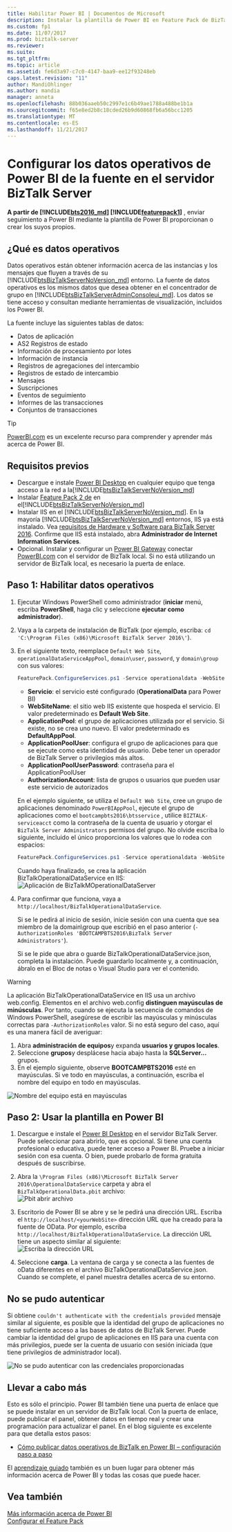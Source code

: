 ```yaml
---
title: Habilitar Power BI | Documentos de Microsoft
description: Instalar la plantilla de Power BI en Feature Pack de BizTalk Server
ms.custom: fp1
ms.date: 11/07/2017
ms.prod: biztalk-server
ms.reviewer: 
ms.suite: 
ms.tgt_pltfrm: 
ms.topic: article
ms.assetid: fe6d3a97-c7c0-4147-baa9-ee12f93248eb
caps.latest.revision: "11"
author: MandiOhlinger
ms.author: mandia
manager: anneta
ms.openlocfilehash: 88b036aaeb50c2997e1c6b49ae1788a488be1b1a
ms.sourcegitcommit: f65e8ed2b8c18cded26b9d60868fb6a56bcc1205
ms.translationtype: MT
ms.contentlocale: es-ES
ms.lasthandoff: 11/21/2017
---
```

# <a name="configure-the-power-bi-operational-data-feed-in-biztalk-server"></a>Configurar los datos operativos de Power BI de la fuente en el servidor BizTalk Server

**A partir de [!INCLUDE[bts2016_md](../includes/bts2016-md.md)] [!INCLUDE[featurepack1](../includes/featurepack1.md)]** , enviar seguimiento a Power BI mediante la plantilla de Power BI proporcionan o crear los suyos propios. 

## <a name="what-is-operational-data"></a>¿Qué es datos operativos
Datos operativos están obtener información acerca de las instancias y los mensajes que fluyen a través de su [!INCLUDE[btsBizTalkServerNoVersion_md](../includes/btsbiztalkservernoversion-md.md)] entorno. La fuente de datos operativos es los mismos datos que desea obtener en el concentrador de grupo en [!INCLUDE[btsBizTalkServerAdminConsoleui_md](../includes/btsbiztalkserveradminconsoleui-md.md)]. Los datos se tiene acceso y consultan mediante herramientas de visualización, incluidos los Power BI. 

La fuente incluye las siguientes tablas de datos:
* Datos de aplicación
* AS2 Registros de estado
* Información de procesamiento por lotes
* Información de instancia
* Registros de agregaciones del intercambio
* Registros de estado de intercambio
* Mensajes
* Suscripciones
* Eventos de seguimiento
* Informes de las transacciones
* Conjuntos de transacciones

> [!TIP]
> [PowerBI.com](http://powerbi.microsoft.com) es un excelente recurso para comprender y aprender más acerca de Power BI.

## <a name="prerequisites"></a>Requisitos previos
* Descargue e instale [Power BI Desktop](https://powerbi.microsoft.com/desktop/) en cualquier equipo que tenga acceso a la red a la[!INCLUDE[btsBizTalkServerNoVersion_md](../includes/btsbiztalkservernoversion-md.md)]
* Instalar [Feature Pack 2 de](https://aka.ms/bts2016fp2) en el[!INCLUDE[btsBizTalkServerNoVersion_md](../includes/btsbiztalkservernoversion-md.md)]
* Instalar IIS en el [!INCLUDE[btsBizTalkServerNoVersion_md](../includes/btsbiztalkservernoversion-md.md)]. En la mayoría [!INCLUDE[btsBizTalkServerNoVersion_md](../includes/btsbiztalkservernoversion-md.md)] entornos, IIS ya está instalado. Vea [requisitos de Hardware y Software para BizTalk Server 2016](../install-and-config-guides/hardware-and-software-requirements-for-biztalk-server-2016.md). Confirme que IIS está instalado, abra **Administrador de Internet Information Services**. 
* Opcional. Instalar y configurar un [Power BI Gateway](https://powerbi.microsoft.com/gateway/) conectar [PowerBI.com](http://powerbi.microsoft.com) con el servidor de BizTalk local. Si no está utilizando un servidor de BizTalk local, es necesario la puerta de enlace.

## <a name="step-1-enable-operational-data"></a>Paso 1: Habilitar datos operativos

1. Ejecutar Windows PowerShell como administrador (**iniciar** menú, escriba **PowerShell**, haga clic y seleccione **ejecutar como administrador**). 
2. Vaya a la carpeta de instalación de BizTalk (por ejemplo, escriba: `cd 'C:\Program Files (x86)\Microsoft BizTalk Server 2016\'`).
3. En el siguiente texto, reemplace `Default Web Site`, `operationalDataServiceAppPool`, `domain\user`, `password`, y `domain\group` con sus valores:

    ```Powershell
    FeaturePack.ConfigureServices.ps1 -Service operationaldata -WebSiteName '<Default Web Site>' -ApplicationPool <operationalDataServiceAppPool> -ApplicationPoolUser <domain>\<user> -ApplicationPoolUserPassword <password> -AuthorizationRoles '<domain>\<group1>, <domain>\<group2>, <domain>\<user>, <domain>\<user2>'
    ```

    * **Servicio**: el servicio esté configurado (**OperationalData** para Power BI)
    * **WebSiteName**: el sitio web IIS existente que hospeda el servicio. El valor predeterminado es **Default Web Site**.
    * **ApplicationPool**: el grupo de aplicaciones utilizada por el servicio. Si existe, no se crea uno nuevo. El valor predeterminado es **DefaultAppPool**.
    * **ApplicationPoolUser**: configura el grupo de aplicaciones para que se ejecute como esta identidad de usuario. Debe tener un operador de BizTalk Server o privilegios más altos.
    * **ApplicationPoolUserPassword**: contraseña para el ApplicationPoolUser
    * **AuthorizationAccount**: lista de grupos o usuarios que pueden usar este servicio de autorizados

    En el ejemplo siguiente, se utiliza el `Default Web Site`, cree un grupo de aplicaciones denominado `PowerBIAppPool`, ejecute el grupo de aplicaciones como el `bootcampbts2016\btsservice` , utilice `BIZTALK-serviceacct` como la contraseña de la cuenta de usuario y otorgar el `BizTalk Server Administrators` permisos del grupo. No olvide escriba lo siguiente, incluido el único proporciona los valores que lo rodea con espacios: 

    ```Powershell
    FeaturePack.ConfigureServices.ps1 -Service operationaldata -WebSiteName 'Default Web Site' -ApplicationPool PowerBIAppPool -ApplicationPoolUser bootcampbts2016\btsservice -ApplicationPoolUserPassword  BIZTALK-serviceacct -AuthorizationRoles 'BOOTCAMPBTS2016\BizTalk Server Administrators'
    ```

    Cuando haya finalizado, se crea la aplicación BizTalkOperationalDataService en IIS:  
    ![Aplicación de BizTalkMOperationalDataServer](../core/media/biztalkmanagementservice-apppool.png)


4. Para confirmar que funciona, vaya a `http://localhost/BizTalkOperationalDataService`. 

    Si se le pedirá al inicio de sesión, inicie sesión con una cuenta que sea miembro de la domain\group que escribió en el paso anterior (`-AuthorizationRoles 'BOOTCAMPBTS2016\BizTalk Server Administrators'`). 

    Si se le pide que abra o guarde BizTalkOperationalDataService.json, completa la instalación. Puede guardarlo localmente y, a continuación, ábralo en el Bloc de notas o Visual Studio para ver el contenido. 

> [!WARNING]
> La aplicación BizTalkOperationalDataService en IIS usa un archivo web.config. Elementos en el archivo web.config **distinguen mayúsculas de minúsculas**. Por tanto, cuando se ejecuta la secuencia de comandos de Windows PowerShell, asegúrese de escribir las mayúsculas y minúsculas correctas para `-AuthorizationRoles` valor. Si no está seguro del caso, aquí es una manera fácil de averiguar: 
> 
> 1. Abra **administración de equipos**y expanda **usuarios y grupos locales**.
> 2. Seleccione **grupos**y desplácese hacia abajo hasta la **SQLServer...** grupos. 
> 3. En el ejemplo siguiente, observe **BOOTCAMPBTS2016** esté en mayúsculas. Si ve todo en mayúsculas, a continuación, escriba el nombre del equipo en todo en mayúsculas. 
> 
> ![Nombre del equipo está en mayúsculas](../core/media/groups-case.png)

## <a name="step-2-use-the-template-in-power-bi"></a>Paso 2: Usar la plantilla en Power BI

1. Descargue e instale el [Power BI Desktop](https://powerbi.microsoft.com/desktop/) en el servidor BizTalk Server. Puede seleccionar para abrirlo, que es opcional. Si tiene una cuenta profesional o educativa, puede tener acceso a Power BI. Pruebe a iniciar sesión con esa cuenta. O bien, puede probarlo de forma gratuita después de suscribirse. 
2. Abra la `\Program Files (x86)\Microsoft BizTalk Server 2016\OperationalDataService` carpeta y abra el `BizTalkOperationalData.pbit` archivo:  
![Pbit abrir archivo](../core/media/operational-data-pbit.png)

3. Escritorio de Power BI se abre y se le pedirá una dirección URL. Escriba el `http://localhost/<yourWebSite>` dirección URL que ha creado para la fuente de OData. Por ejemplo, escriba `http://localhost/BizTalkOperationalDataService`. La dirección URL tiene un aspecto similar al siguiente:  
![Escriba la dirección URL](../core/media/operational-data-url.png)

4. Seleccione **carga**. La ventana de carga y se conecta a las fuentes de oData diferentes en el archivo BizTalkOperationalDataService.json. Cuando se complete, el panel muestra detalles acerca de su entorno.

## <a name="couldnt-authenticate"></a>No se pudo autenticar
Si obtiene `couldn't authenticate with the credentials provided` mensaje similar al siguiente, es posible que la identidad del grupo de aplicaciones no tiene suficiente acceso a las bases de datos de BizTalk Server. Puede cambiar la identidad del grupo de aplicaciones en IIS para una cuenta con más privilegios, puede ser la cuenta de usuario con sesión iniciada (que tiene privilegios de administrador local). 

![No se pudo autenticar con las credenciales proporcionadas](../core/media/operational-data-authentication-error.png)

## <a name="do-more"></a>Llevar a cabo más
Esto es sólo el principio. Power BI también tiene una puerta de enlace que se puede instalar en un servidor de BizTalk local. Con la puerta de enlace, puede publicar el panel, obtener datos en tiempo real y crear una programación para actualizar el panel. En el blog siguiente es excelente para que detalla estos pasos: 

* [Cómo publicar datos operativos de BizTalk en Power BI – configuración paso a paso](https://blog.sandro-pereira.com/2017/05/07/biztalk-server-2016-feature-pack-1-how-to-publish-biztalk-operational-data-power-bi-step-by-step-configuration-part-3/)

El [aprendizaje guiado](https://powerbi.microsoft.com/guided-learning/) también es un buen lugar para obtener más información acerca de Power BI y todas las cosas que puede hacer. 

## <a name="see-also"></a>Vea también

[Más información acerca de Power BI](https://www.powerbi.com)  
[Configurar el Feature Pack](../core/configure-the-feature-pack.md)

